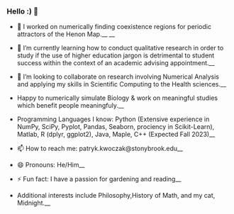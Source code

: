 ### Hello :) 👋


- 🔭 I worked on numerically finding coexistence regions for periodic attractors of the Henon Map.__
__
- 🌱 I’m currently learning how to conduct qualitative research in order to study if the use of higher education jargon is detrimental
to student success within the context of an academic advising appointment.__
- 👯 I’m looking to collaborate on research involving Numerical Analysis and applying my skills in Scientific Computing to the Health
  sciences.__
- Happy to numerically simulate Biology & work on meaningful studies which benefit people meaningfuly.__

- Programming Languages I know: Python (Extensive experience in NumPy, SciPy, Pyplot, Pandas, Seaborn, pro ciency in Scikit-Learn), Matlab, R (dplyr, ggplot2), Java, Maple, C++ (Expected Fall 2023)__

- 📫 How to reach me: patryk.kwoczak@stonybrook.edu__

- 😄 Pronouns: He/Him__

- ⚡ Fun fact: I have a passion for gardening and reading__

- Additional interests include Philosophy,History of Math, and my cat, Midnight.__
